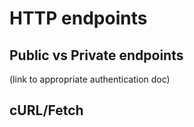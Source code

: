 # HTTP endpoints

## Public vs Private endpoints

\(link to appropriate authentication doc\)

## cURL/Fetch



